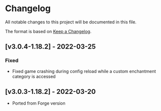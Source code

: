 # Changelog
All notable changes to this project will be documented in this file.

The format is based on [Keep a Changelog].

## [v3.0.4-1.18.2] - 2022-03-25
### Fixed
- Fixed game crashing during config reload while a custom enchantment category is accessed

## [v3.0.3-1.18.2] - 2022-03-20
- Ported from Forge version

[Keep a Changelog]: https://keepachangelog.com/en/1.0.0/
